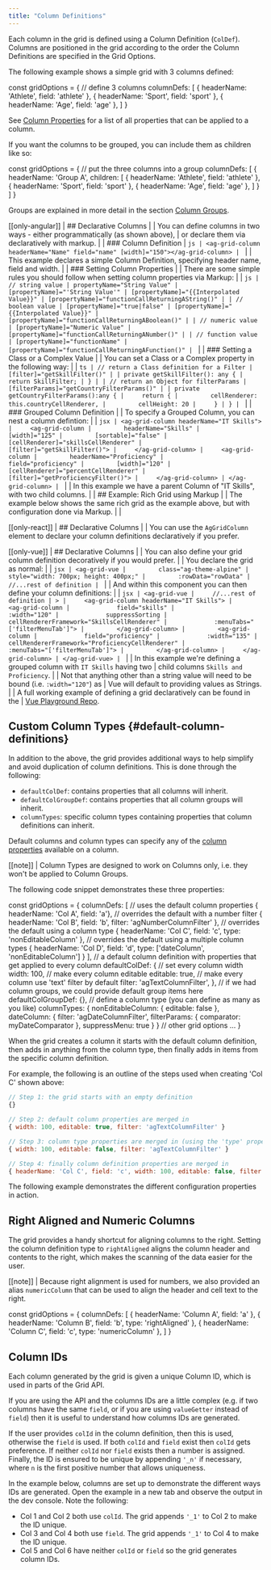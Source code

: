 ```yaml
---
title: "Column Definitions"
---
```

Each column in the grid is defined using a Column Definition (`ColDef`). Columns are positioned in the grid according to the order the Column Definitions are specified in the Grid Options.

The following example shows a simple grid with 3 columns defined:

<snippet>
const gridOptions = {
    // define 3 columns
    columnDefs: [
        { headerName: 'Athlete', field: 'athlete' },
        { headerName: 'Sport', field: 'sport' },
        { headerName: 'Age', field: 'age' },
    ]
}
</snippet>

See [Column Properties](../column-properties/) for a list of all properties that can be applied to a column.

If you want the columns to be grouped, you can include them as children like so:

<snippet suppressFrameworkContext=true>
const gridOptions = {
    // put the three columns into a group
    columnDefs: [
        {
            headerName: 'Group A', 
            children: [
                { headerName: 'Athlete', field: 'athlete' },
                { headerName: 'Sport', field: 'sport' },
                { headerName: 'Age', field: 'age' },
            ]
        }
    ]
}
</snippet>

Groups are explained in more detail in the section [Column Groups](../column-groups/).

[[only-angular]]
| ## Declarative Columns
|
| You can define columns in two ways - either programmatically (as shown above),
| or declare them via declaratively with markup.
|
| ### Column Definition
| ```js
| <ag-grid-column headerName="Name" field="name" [width]="150"></ag-grid-column>
| ```
|
| This example declares a simple Column Definition, specifying header name, field and width.
|
| ### Setting Column Properties
|
| There are some simple rules you should follow when setting column properties via Markup:
|
| ```js
| // string value
| propertyName="String Value"
| [propertyName]="'String Value'"
| [propertyName]="{{Interpolated Value}}"
| [propertyName]="functionCallReturningAString()"
|
| // boolean value
| [propertyName]="true|false"
| [propertyName]="{{Interpolated Value}}"
| [propertyName]="functionCallReturningABoolean()"
|
| // numeric value
| [propertyName]="Numeric Value"
| [propertyName]="functionCallReturningANumber()"
|
| // function value
| [propertyName]="functionName"
| [propertyName]="functionCallReturningAFunction()"
| ```
|
| ### Setting a Class or a Complex Value
|
| You can set a Class or a Complex property in the following way:
|
| ```ts
| // return a Class definition for a Filter
| [filter]="getSkillFilter()"
|
| private getSkillFilter(): any {
|     return SkillFilter;
| }
|
| // return an Object for filterParams
| [filterParams]="getCountryFilterParams()"
|
| private getCountryFilterParams():any {
|     return {
|         cellRenderer: this.countryCellRenderer,
|         cellHeight: 20
|     }
| }
| ```
|
| ### Grouped Column Definition
|
| To specify a Grouped Column, you can nest a column defintion:
|
| ```jsx
| <ag-grid-column headerName="IT Skills">
|     <ag-grid-column
|         headerName="Skills"
|         [width]="125"
|         [sortable]="false"
|         [cellRenderer]="skillsCellRenderer"
|         [filter]="getSkillFilter()">
|     </ag-grid-column>
|     <ag-grid-column
|         headerName="Proficiency"
|         field="proficiency"
|         [width]="120"
|         [cellRenderer]="percentCellRenderer"
|         [filter]="getProficiencyFilter()">
|     </ag-grid-column>
| </ag-grid-column>
| ```
|
| In this example we have a parent Column of "IT Skills", with two child columns.
|
| ## Example: Rich Grid using Markup
|
| The example below shows the same rich grid as the example above, but with configuration done via Markup.
|
| <grid-example title='Grid Customised for Accessibility' name='angular-rich-grid-markup' type='angular' options='{ "enterprise": true, "exampleHeight": 525, "showResult": true, "extras": ["fontawesome", "bootstrap"] }'></grid-example>

[[only-react]]
| ## Declarative Columns
|
| You can use the `AgGridColumn` element to declare your column definitions declaratively if you prefer.

[[only-vue]]
| ## Declarative Columns
|
| You can also define your grid column definition decoratively if you would prefer.
|
| You declare the grid as normal:
|
| ```jsx
| <ag-grid-vue
|         class="ag-theme-alpine"
|         style="width: 700px; height: 400px;"
|         :rowData="rowData"
|         //...rest of definition
| ```
|
| And within this component you can then define your column definitions:
|
| ```jsx
| <ag-grid-vue
|     //...rest of definition
| >
|     <ag-grid-column headerName="IT Skills">
|         <ag-grid-column
|             field="skills"
|             :width="120"
|             suppressSorting
|             cellRendererFramework="SkillsCellRenderer"
|             :menuTabs="['filterMenuTab']">
|         </ag-grid-column>
|         <ag-grid-column
|             field="proficiency"
|             :width="135"
|             cellRendererFramework="ProficiencyCellRenderer"
|             :menuTabs="['filterMenuTab']">
|         </ag-grid-column>
|     </ag-grid-column>
| </ag-grid-vue>
| ```
|
| In this example we're defining a grouped column with `IT Skills` having two
| child columns `Skills and Proficiency`.
|
| Not that anything other than a string value will need to be bound (i.e. `:width="120"`) as
| Vue will default to providing values as Strings.
|
| A full working example of defining a grid declaratively can be found in the
| [Vue Playground Repo](https://github.com/seanlandsman/ag-grid-vue-playground).

## Custom Column Types {#default-column-definitions}

In addition to the above, the grid provides additional ways to help simplify and avoid duplication of column definitions. This is done through the following:

- `defaultColDef`: contains properties that all columns will inherit.
- `defaultColGroupDef`: contains properties that all column groups will inherit.
- `columnTypes`: specific column types containing properties that column definitions can inherit.

Default columns and column types can specify any of the [column properties](../column-properties/) available on a column.

[[note]]
| Column Types are designed to work on Columns only, i.e. they won't be applied to Column Groups.

The following code snippet demonstrates these three properties:

<snippet spaceBetweenProperties="true">
const gridOptions = {
    columnDefs: [
        // uses the default column properties
        { headerName: 'Col A', field: 'a'},
        // overrides the default with a number filter
        { headerName: 'Col B', field: 'b', filter: 'agNumberColumnFilter' },
        // overrides the default using a column type
        { headerName: 'Col C', field: 'c', type: 'nonEditableColumn' },
        // overrides the default using a multiple column types
        { headerName: 'Col D', field: 'd', type: ['dateColumn', 'nonEditableColumn'] }
    ],
    // a default column definition with properties that get applied to every column
    defaultColDef: {
        // set every column width
        width: 100,
        // make every column editable
        editable: true,
        // make every column use 'text' filter by default
        filter: 'agTextColumnFilter',
    },
    // if we had column groups, we could provide default group items here
    defaultColGroupDef: {},
    // define a column type (you can define as many as you like)
    columnTypes: {
        nonEditableColumn: { editable: false },
        dateColumn: {
            filter: 'agDateColumnFilter',
            filterParams: { comparator: myDateComparator },
            suppressMenu: true
        }
    }
    // other grid options ...
}
</snippet>

When the grid creates a column it starts with the default column definition, then adds in anything from the column type, then finally adds in items from the specific column definition.

For example, the following is an outline of the steps used when creating 'Col C' shown above:

```js
// Step 1: the grid starts with an empty definition
{}

// Step 2: default column properties are merged in
{ width: 100, editable: true, filter: 'agTextColumnFilter' }

// Step 3: column type properties are merged in (using the 'type' property)
{ width: 100, editable: false, filter: 'agTextColumnFilter' }

// Step 4: finally column definition properties are merged in
{ headerName: 'Col C', field: 'c', width: 100, editable: false, filter: 'agTextColumnFilter' }
```

The following example demonstrates the different configuration properties in action.

<grid-example title='Column Definition Example' name='column-definition' type='generated'></grid-example>

## Right Aligned and Numeric Columns

The grid provides a handy shortcut for aligning columns to the right. Setting the column definition type to `rightAligned` aligns the column header and contents to the right, which makes the scanning of the data easier for the user.

[[note]]
| Because right alignment is used for numbers, we also provided an alias `numericColumn` that can be used to align the header and cell text to the right.

<snippet>
const gridOptions = {
    columnDefs: [
        { headerName: 'Column A', field: 'a' },
        { headerName: 'Column B', field: 'b', type: 'rightAligned' },
        { headerName: 'Column C', field: 'c', type: 'numericColumn' },
    ]
}
</snippet>

## Column IDs

Each column generated by the grid is given a unique Column ID, which is used in parts of the Grid API.

If you are using the API and the columns IDs are a little complex (e.g. if two columns have the same `field`, or if you are using `valueGetter` instead of `field`) then it is useful to understand how columns IDs are generated.

If the user provides `colId` in the column definition, then this is used, otherwise the `field` is used. If both `colId` and `field` exist then `colId` gets preference. If neither `colId` nor `field` exists then a number is assigned. Finally, the ID is ensured to be unique by appending `'_n'` if necessary, where `n` is the first positive number that allows uniqueness.

In the example below, columns are set up to demonstrate the different ways IDs are generated. Open the example in a new tab and observe the output in the dev console. Note the following:

- Col 1 and Col 2 both use `colId`. The grid appends `'_1'` to Col 2 to make the ID unique.
- Col 3 and Col 4 both use `field`. The grid appends `'_1'` to Col 4 to make the ID unique.
- Col 5 and Col 6 have neither `colId` or `field` so the grid generates column IDs.

<grid-example title='Column IDs' name='column-ids' type='generated'></grid-example>
